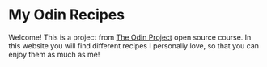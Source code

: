 # My Odin Recipes

Welcome! This is a project from [The Odin Project](https://www.theodinproject.com/)
open source course.
In this website you will find different recipes I personally love,
so that you can enjoy them as much as me!

